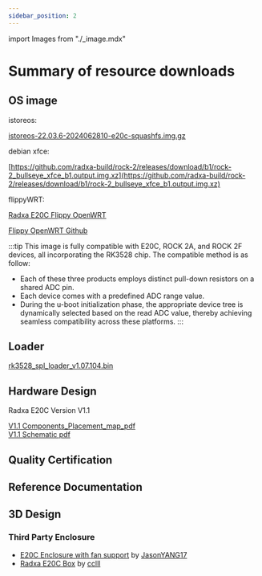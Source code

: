 ```yaml
---
sidebar_position: 2
---
```


import Images from "./\_image.mdx"

# Summary of resource downloads

## OS image

istoreos:

[istoreos-22.03.6-2024062810-e20c-squashfs.img.gz](https://dl.radxa.com/rock2/images/istoreos/istoreos-22.03.6-2024062810-e20c-squashfs.img.gz)

debian xfce:

[https://github.com/radxa-build/rock-2/releases/download/b1/rock-2_bullseye_xfce_b1.output.img.xz](https://github.com/radxa-build/rock-2/releases/download/b1/rock-2_bullseye_xfce_b1.output.img.xz)

flippyWRT:

[Radxa E20C Flippy OpenWRT](https://dl.radxa.com/e/e20c/image/openwrt_rk3528_e20c_R24.07.07_k5.10.160-rk35xx-flippy-2407a.7z)

[Flippy OpenWRT Github](https://github.com/unifreq/openwrt_packit)

:::tip
This image is fully compatible with E20C, ROCK 2A, and ROCK 2F devices, all incorporating the RK3528 chip. The compatible method is as follow:

- Each of these three products employs distinct pull-down resistors on a shared ADC pin.
- Each device comes with a predefined ADC range value.
- During the u-boot initialization phase, the appropriate device tree is dynamically selected based on the read ADC value, thereby achieving seamless compatibility across these platforms.
  :::

## Loader

[rk3528_spl_loader_v1.07.104.bin](https://dl.radxa.com/rock2/images/loader/rk3528_spl_loader_v1.07.104.bin)

## Hardware Design

Radxa E20C Version V1.1

[V1.1 Components_Placement_map_pdf](https://dl.radxa.com/e/e20c/v1.10/radxa_e20c_v1100_Components_Placement_map.pdf)  
[V1.1 Schematic pdf](https://dl.radxa.com/e/e20c/v1.10/radxa_e20c_v1100_schematic.pdf)

## Quality Certification

## Reference Documentation

## 3D Design

### Third Party Enclosure

- [E20C Enclosure with fan support](https://makerworld.com/en/models/519794#profileId-436182) by [JasonYANG17](https://makerworld.com/en/@Jasonyang170)
- [Radxa E20C Box](https://www.printables.com/model/931601-radxa-e20c-box) by [cclll](https://www.printables.com/@cclll_947574)

